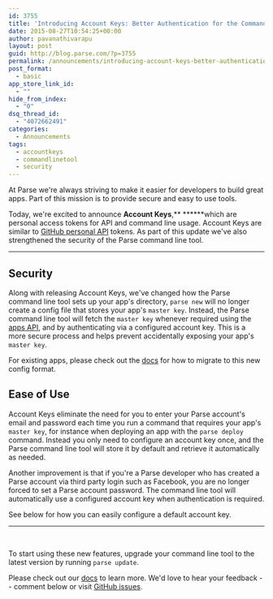```yaml
---
id: 3755
title: 'Introducing Account Keys: Better Authentication for the Command Line Tool'
date: 2015-08-27T10:54:25+00:00
author: pavanathivarapu
layout: post
guid: http://blog.parse.com/?p=3755
permalink: /announcements/introducing-account-keys-better-authentication-for-the-command-line-tool/
post_format:
  - basic
app_store_link_id:
  - ""
hide_from_index:
  - "0"
dsq_thread_id:
  - "4072662491"
categories:
  - Announcements
tags:
  - accountkeys
  - commandlinetool
  - security
---
```

At Parse we're always striving to make it easier for developers to build great apps. Part of this mission is to provide secure and easy to use tools.

Today, we're excited to announce **Account Keys**,** ******which are personal access tokens for API and command line usage. Account Keys are similar to [GitHub personal API](https://github.com/blog/1509-personal-api-tokens) tokens. As part of this update we've also strengthened the security of the Parse command line tool.

* * *

## 

## Security

<p class="unchanged rich-diff-level-one">
  Along with releasing Account Keys, we've changed how the Parse command line tool sets up your app's directory, <code>parse new</code> will no longer create a config file that stores your app's <code>master key</code>. Instead, the Parse command line tool will fetch the <code>master key</code> whenever required using the <a href="https://parse.com/docs/rest/guide#apps">apps API</a>, and by authenticating via a configured account key. This is a more secure process and helps prevent accidentally exposing your app's <code>master key</code>.
</p>

For existing apps, please check out the [docs](https://parse.com/docs/ios/guide#command-line-secure-config-format) for how to migrate to this new config format.

## Ease of Use

Account Keys eliminate the need for you to enter your Parse account's email and password each time you run a command that requires your app's `master key`, for instance when deploying an app with the `parse deploy` command. Instead you only need to configure an account key once, and the Parse command line tool will store it by default and retrieve it automatically as needed.

Another improvement is that if you're a Parse developer who has created a Parse account via third party login such as Facebook, you are no longer forced to set a Parse account password. The command line tool will automatically use a configured account key when authentication is required.

See below for how you can easily configure a default account key.



* * *

&nbsp;

To start using these new features, upgrade your command line tool to the latest version by running `parse update`.

Please check out our [docs](https://parse.com/docs/js/guide#command-line-account-keys) to learn more. We'd love to hear your feedback -- comment below or visit [GitHub issues](https://github.com/ParsePlatform/parse-cli/issues).